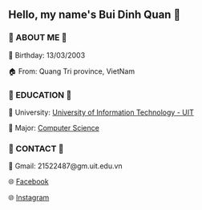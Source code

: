 ## Hello, my name's Bui Dinh Quan 👋

### 🌟 ABOUT ME 🌟

📆 Birthday: 13/03/2003 

🏠 From: Quang Tri province, VietNam

### 🌟 EDUCATION 🌟
📝 University: [University of Information Technology - UIT](https://www.uit.edu.vn)

📝 Major: [Computer Science](https://cs.uit.edu.vn)

### 🌟 CONTACT 🌟

<p> 📧 Gmail: 21522487@gm.uit.edu.vn </a> </p>
<p> 🌐 <a href = "https://www.facebook.com/buidinhquan1303" > Facebook </a></p>
<p> 🌐 <a href = "https://www.instagram.com/dquan_13/" > Instagram </a></p>
